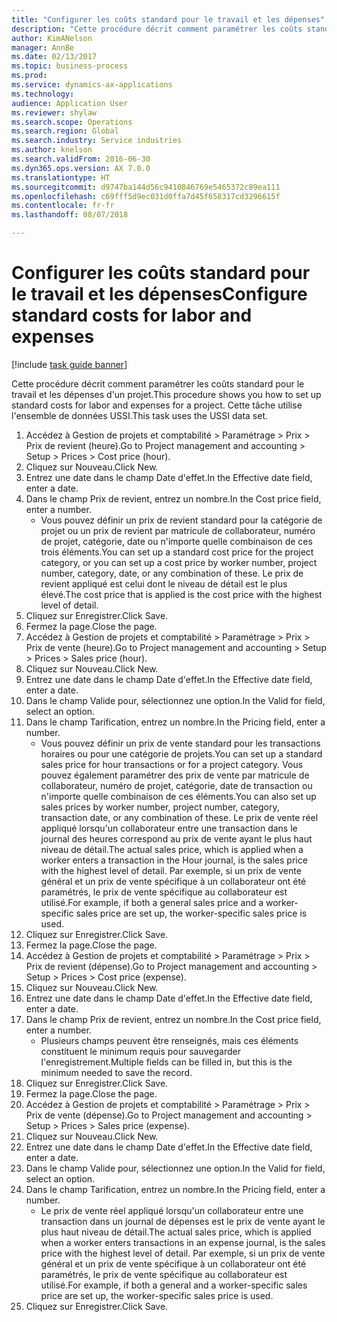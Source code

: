 ```yaml
--- 
title: "Configurer les coûts standard pour le travail et les dépenses"
description: "Cette procédure décrit comment paramétrer les coûts standard pour le travail et les dépenses d'un projet."
author: KimANelson
manager: AnnBe
ms.date: 02/13/2017
ms.topic: business-process
ms.prod: 
ms.service: dynamics-ax-applications
ms.technology: 
audience: Application User
ms.reviewer: shylaw
ms.search.scope: Operations
ms.search.region: Global
ms.search.industry: Service industries
ms.author: knelson
ms.search.validFrom: 2016-06-30
ms.dyn365.ops.version: AX 7.0.0
ms.translationtype: HT
ms.sourcegitcommit: d9747ba144d56c9410846769e5465372c89ea111
ms.openlocfilehash: c69fff5d9ec031d0ffa7d45f658317cd3296615f
ms.contentlocale: fr-fr
ms.lasthandoff: 08/07/2018

---
```

# <a name="configure-standard-costs-for-labor-and-expenses"></a><span data-ttu-id="27c8c-103">Configurer les coûts standard pour le travail et les dépenses</span><span class="sxs-lookup"><span data-stu-id="27c8c-103">Configure standard costs for labor and expenses</span></span>

[!include [task guide banner](../../includes/task-guide-banner.md)]

<span data-ttu-id="27c8c-104">Cette procédure décrit comment paramétrer les coûts standard pour le travail et les dépenses d'un projet.</span><span class="sxs-lookup"><span data-stu-id="27c8c-104">This procedure shows you how to set up standard costs for labor and expenses for a project.</span></span> <span data-ttu-id="27c8c-105">Cette tâche utilise l'ensemble de données USSI.</span><span class="sxs-lookup"><span data-stu-id="27c8c-105">This task uses the USSI data set.</span></span>

1. <span data-ttu-id="27c8c-106">Accédez à Gestion de projets et comptabilité > Paramétrage > Prix > Prix de revient (heure).</span><span class="sxs-lookup"><span data-stu-id="27c8c-106">Go to Project management and accounting > Setup > Prices > Cost price (hour).</span></span>
2. <span data-ttu-id="27c8c-107">Cliquez sur Nouveau.</span><span class="sxs-lookup"><span data-stu-id="27c8c-107">Click New.</span></span>
3. <span data-ttu-id="27c8c-108">Entrez une date dans le champ Date d'effet.</span><span class="sxs-lookup"><span data-stu-id="27c8c-108">In the Effective date field, enter a date.</span></span>
4. <span data-ttu-id="27c8c-109">Dans le champ Prix de revient, entrez un nombre.</span><span class="sxs-lookup"><span data-stu-id="27c8c-109">In the Cost price field, enter a number.</span></span>
    * <span data-ttu-id="27c8c-110">Vous pouvez définir un prix de revient standard pour la catégorie de projet ou un prix de revient par matricule de collaborateur, numéro de projet, catégorie, date ou n'importe quelle combinaison de ces trois éléments.</span><span class="sxs-lookup"><span data-stu-id="27c8c-110">You can set up a standard cost price for the project category, or you can set up a cost price by worker number, project number, category, date, or any combination of these.</span></span> <span data-ttu-id="27c8c-111">Le prix de revient appliqué est celui dont le niveau de détail est le plus élevé.</span><span class="sxs-lookup"><span data-stu-id="27c8c-111">The cost price that is applied is the cost price with the highest level of detail.</span></span>  
5. <span data-ttu-id="27c8c-112">Cliquez sur Enregistrer.</span><span class="sxs-lookup"><span data-stu-id="27c8c-112">Click Save.</span></span>
6. <span data-ttu-id="27c8c-113">Fermez la page.</span><span class="sxs-lookup"><span data-stu-id="27c8c-113">Close the page.</span></span>
7. <span data-ttu-id="27c8c-114">Accédez à Gestion de projets et comptabilité > Paramétrage > Prix > Prix de vente (heure).</span><span class="sxs-lookup"><span data-stu-id="27c8c-114">Go to Project management and accounting > Setup > Prices > Sales price (hour).</span></span>
8. <span data-ttu-id="27c8c-115">Cliquez sur Nouveau.</span><span class="sxs-lookup"><span data-stu-id="27c8c-115">Click New.</span></span>
9. <span data-ttu-id="27c8c-116">Entrez une date dans le champ Date d'effet.</span><span class="sxs-lookup"><span data-stu-id="27c8c-116">In the Effective date field, enter a date.</span></span>
10. <span data-ttu-id="27c8c-117">Dans le champ Valide pour, sélectionnez une option.</span><span class="sxs-lookup"><span data-stu-id="27c8c-117">In the Valid for field, select an option.</span></span>
11. <span data-ttu-id="27c8c-118">Dans le champ Tarification, entrez un nombre.</span><span class="sxs-lookup"><span data-stu-id="27c8c-118">In the Pricing field, enter a number.</span></span>
    * <span data-ttu-id="27c8c-119">Vous pouvez définir un prix de vente standard pour les transactions horaires ou pour une catégorie de projets.</span><span class="sxs-lookup"><span data-stu-id="27c8c-119">You can set up a standard sales price for hour transactions or for a project category.</span></span> <span data-ttu-id="27c8c-120">Vous pouvez également paramétrer des prix de vente par matricule de collaborateur, numéro de projet, catégorie, date de transaction ou n'importe quelle combinaison de ces éléments.</span><span class="sxs-lookup"><span data-stu-id="27c8c-120">You can also set up sales prices by worker number, project number, category, transaction date, or any combination of these.</span></span> <span data-ttu-id="27c8c-121">Le prix de vente réel appliqué lorsqu'un collaborateur entre une transaction dans le journal des heures correspond au prix de vente ayant le plus haut niveau de détail.</span><span class="sxs-lookup"><span data-stu-id="27c8c-121">The actual sales price, which is applied when a worker enters a transaction in the Hour journal, is the sales price with the highest level of detail.</span></span> <span data-ttu-id="27c8c-122">Par exemple, si un prix de vente général et un prix de vente spécifique à un collaborateur ont été paramétrés, le prix de vente spécifique au collaborateur est utilisé.</span><span class="sxs-lookup"><span data-stu-id="27c8c-122">For example, if both a general sales price and a worker-specific sales price are set up, the worker-specific sales price is used.</span></span>  
12. <span data-ttu-id="27c8c-123">Cliquez sur Enregistrer.</span><span class="sxs-lookup"><span data-stu-id="27c8c-123">Click Save.</span></span>
13. <span data-ttu-id="27c8c-124">Fermez la page.</span><span class="sxs-lookup"><span data-stu-id="27c8c-124">Close the page.</span></span>
14. <span data-ttu-id="27c8c-125">Accédez à Gestion de projets et comptabilité > Paramétrage > Prix > Prix de revient (dépense).</span><span class="sxs-lookup"><span data-stu-id="27c8c-125">Go to Project management and accounting > Setup > Prices > Cost price (expense).</span></span>
15. <span data-ttu-id="27c8c-126">Cliquez sur Nouveau.</span><span class="sxs-lookup"><span data-stu-id="27c8c-126">Click New.</span></span>
16. <span data-ttu-id="27c8c-127">Entrez une date dans le champ Date d'effet.</span><span class="sxs-lookup"><span data-stu-id="27c8c-127">In the Effective date field, enter a date.</span></span>
17. <span data-ttu-id="27c8c-128">Dans le champ Prix de revient, entrez un nombre.</span><span class="sxs-lookup"><span data-stu-id="27c8c-128">In the Cost price field, enter a number.</span></span>
    * <span data-ttu-id="27c8c-129">Plusieurs champs peuvent être renseignés, mais ces éléments constituent le minimum requis pour sauvegarder l'enregistrement.</span><span class="sxs-lookup"><span data-stu-id="27c8c-129">Multiple fields can be filled in, but this is the minimum needed to save the record.</span></span>  
18. <span data-ttu-id="27c8c-130">Cliquez sur Enregistrer.</span><span class="sxs-lookup"><span data-stu-id="27c8c-130">Click Save.</span></span>
19. <span data-ttu-id="27c8c-131">Fermez la page.</span><span class="sxs-lookup"><span data-stu-id="27c8c-131">Close the page.</span></span>
20. <span data-ttu-id="27c8c-132">Accédez à Gestion de projets et comptabilité > Paramétrage > Prix > Prix de vente (dépense).</span><span class="sxs-lookup"><span data-stu-id="27c8c-132">Go to Project management and accounting > Setup > Prices > Sales price (expense).</span></span>
21. <span data-ttu-id="27c8c-133">Cliquez sur Nouveau.</span><span class="sxs-lookup"><span data-stu-id="27c8c-133">Click New.</span></span>
22. <span data-ttu-id="27c8c-134">Entrez une date dans le champ Date d'effet.</span><span class="sxs-lookup"><span data-stu-id="27c8c-134">In the Effective date field, enter a date.</span></span>
23. <span data-ttu-id="27c8c-135">Dans le champ Valide pour, sélectionnez une option.</span><span class="sxs-lookup"><span data-stu-id="27c8c-135">In the Valid for field, select an option.</span></span>
24. <span data-ttu-id="27c8c-136">Dans le champ Tarification, entrez un nombre.</span><span class="sxs-lookup"><span data-stu-id="27c8c-136">In the Pricing field, enter a number.</span></span>
    * <span data-ttu-id="27c8c-137">Le prix de vente réel appliqué lorsqu'un collaborateur entre une transaction dans un journal de dépenses est le prix de vente ayant le plus haut niveau de détail.</span><span class="sxs-lookup"><span data-stu-id="27c8c-137">The actual sales price, which is applied when a worker enters transactions in an expense journal, is the sales price with the highest level of detail.</span></span> <span data-ttu-id="27c8c-138">Par exemple, si un prix de vente général et un prix de vente spécifique à un collaborateur ont été paramétrés, le prix de vente spécifique au collaborateur est utilisé.</span><span class="sxs-lookup"><span data-stu-id="27c8c-138">For example, if both a general and a worker-specific sales price are set up, the worker-specific sales price is used.</span></span>  
25. <span data-ttu-id="27c8c-139">Cliquez sur Enregistrer.</span><span class="sxs-lookup"><span data-stu-id="27c8c-139">Click Save.</span></span>


